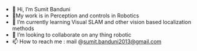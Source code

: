 - 👋 Hi, I’m Sumit Banduni
- 👀My work is in Perception and controls in Robotics
- 🌱 I’m currently learning Visual SLAM and other vision based localization methods
- 💞️ I’m looking to collaborate on any thing robotic
- 📫 How to reach me : mail @sumit.banduni2013@gmail.com

<!---
Cryo2323/Cryo2323 is a ✨ special ✨ repository because its `README.md` (this file) appears on your GitHub profile.
You can click the Preview link to take a look at your changes.
--->
